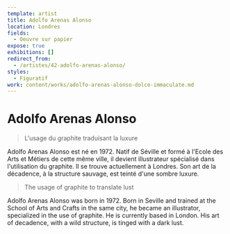 ```yaml
---
template: artist
title: Adolfo Arenas Alonso
location: Londres
fields:
  - Oeuvre sur papier
expose: true
exhibitions: []
redirect_from:
  - /artistes/42-adolfo-arenas-alonso/
styles:
  - Figuratif
work: content/works/adolfo-arenas-alonso-dolce-immaculate.md
---
```

# Adolfo Arenas Alonso

> L'usage du graphite traduisant la luxure

Adolfo Arenas Alonso est né en 1972. Natif de Séville et formé à l'Ecole des Arts et Métiers de cette même ville, il devient illustrateur spécialisé dans l'utilisation du graphite. Il se trouve actuellement à Londres. Son art de la décadence, à la structure sauvage, est teinté d'une sombre luxure.

> The usage of graphite to translate lust

Adolfo Arenas Alonso was born in 1972. Born in Seville and trained at the School of Arts and Crafts in the same city, he became an illustrator, specialized in the use of graphite. He is currently based in London. His art of decadence, with a wild structure, is tinged with a dark lust.
